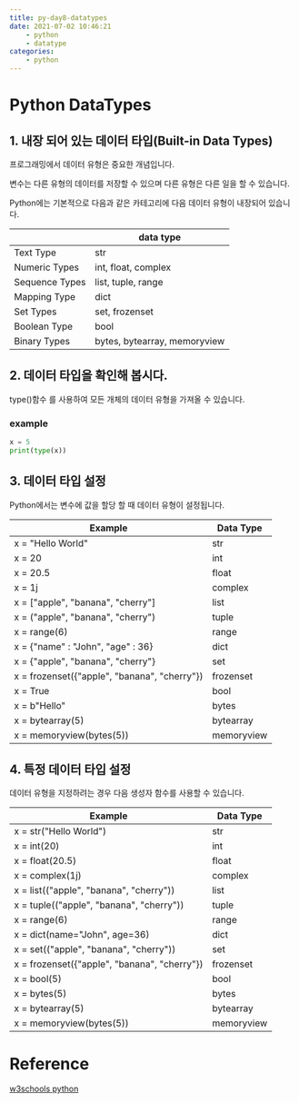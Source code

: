 ```yaml
---
title: py-day8-datatypes
date: 2021-07-02 10:46:21
    - python 
    - datatype
categories: 
    - python
---
```


# Python DataTypes
## 1. 내장 되어 있는 데이터 타입(Built-in Data Types)
프로그래밍에서 데이터 유형은 중요한 개념입니다.

변수는 다른 유형의 데이터를 저장할 수 있으며 다른 유형은 다른 일을 할 수 있습니다.

Python에는 기본적으로 다음과 같은 카테고리에 다음 데이터 유형이 내장되어 있습니다.

||data type|
|------|-------|
|Text Type|str|
|Numeric Types|int, float, complex|
|Sequence Types|list, tuple, range|
|Mapping Type|dict|
|Set Types|set, frozenset|
|Boolean Type|bool|
|Binary Types|bytes, bytearray, memoryview|

## 2. 데이터 타입을 확인해 봅시다.
type()함수 를 사용하여 모든 개체의 데이터 유형을 가져올 수 있습니다.

### example
``` python
x = 5
print(type(x))
```

## 3. 데이터 타입 설정
Python에서는 변수에 값을 할당 할 때 데이터 유형이 설정됩니다.

|Example|Data Type|
|-------|---------|
|x = "Hello World"|str|
|x = 20|int|
|x = 20.5|float|
|x = 1j|complex|
|x = ["apple", "banana", "cherry"]|list|
|x = ("apple", "banana", "cherry")|tuple|
|x = range(6)|range|
|x = {"name" : "John", "age" : 36}|dict|
|x = {"apple", "banana", "cherry"}|set|
|x = frozenset({"apple", "banana", "cherry"})|frozenset|
|x = True|bool|
|x = b"Hello"|bytes|
|x = bytearray(5)|bytearray|
|x = memoryview(bytes(5))|memoryview|

## 4. 특정 데이터 타입 설정
데이터 유형을 지정하려는 경우 다음 생성자 함수를 사용할 수 있습니다.

|Example|Data Type|
|-------|---------|
|x = str("Hello World")|str|
|x = int(20)|int|
|x = float(20.5)|float|
|x = complex(1j)|complex|
|x = list(("apple", "banana", "cherry"))|list|
|x = tuple(("apple", "banana", "cherry"))|tuple|
|x = range(6)|range|
|x = dict(name="John", age=36)|dict|
|x = set(("apple", "banana", "cherry"))|set|
|x = frozenset({"apple", "banana", "cherry"})|frozenset|
|x = bool(5)|bool|
|x = bytes(5)|bytes|
|x = bytearray(5)|bytearray|
|x = memoryview(bytes(5))|memoryview|

# Reference
[w3schools python](https://www.w3schools.com/python/python_syntax.asp)